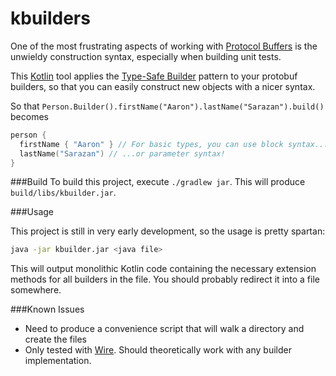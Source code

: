 # kbuilders

One of the most frustrating aspects of working with [Protocol Buffers](https://github.com/google/protobuf) is the unwieldy construction syntax, especially when building unit tests.

This [Kotlin](kotlinlang.org) tool applies the [Type-Safe Builder](http://kotlinlang.org/docs/reference/type-safe-builders.html) pattern to your protobuf builders, so that you can easily construct new objects with a nicer syntax.

So that `Person.Builder().firstName("Aaron").lastName("Sarazan").build()` becomes
```kotlin
person {
  firstName { "Aaron" } // For basic types, you can use block syntax...
  lastName("Sarazan") // ...or parameter syntax!
}
```

###Build
To build this project, execute `./gradlew jar`. This will produce `build/libs/kbuilder.jar`.

###Usage

This project is still in very early development, so the usage is pretty spartan:

```bash
java -jar kbuilder.jar <java file>
```

This will output monolithic Kotlin code containing the necessary extension methods for all builders in the file. You should probably redirect it into a file somewhere.

###Known Issues
* Need to produce a convenience script that will walk a directory and create the files
* Only tested with [Wire](https://github.com/square/wire). Should theoretically work with any builder implementation.

